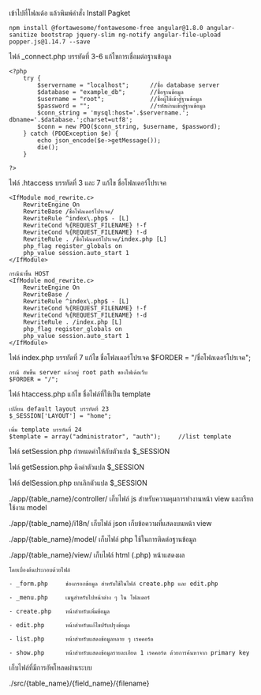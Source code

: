 เข้าไปที่โฟลเด้อ แล้วพิมพ์คำสั่ง Install Pagket

	npm install @fortawesome/fontawesome-free angular@1.8.0 angular-sanitize bootstrap jquery-slim ng-notify angular-file-upload popper.js@1.14.7 --save


ไฟล์ _connect.php บรรทัดที่ 3-6 แก้ไขการเชื่อมต่อฐานข้อมูล

	<?php
		try {
			$servername = "localhost";		//ชื่อ database server 
			$database = "example_db";		//ชื่อฐานข้อมูล
			$username = "root";				//ชื่อผู้ใช้เข้าสู่ฐานข้อมูล
			$password = "";					//รหัสผ่านเข้าสู่ฐานข้อมูล
			$conn_string = 'mysql:host='.$servername.'; dbname='.$database.';charset=utf8';
			$conn = new PDO($conn_string, $username, $password);
		} catch (PDOException $e) {
			echo json_encode($e->getMessage());
			die();
		}

	?>


ไฟล์ .htaccess บรรทัดที่ 3 และ 7 แก้ไข ชื่อโฟลเดอร์โปรเจค

	<IfModule mod_rewrite.c>
		RewriteEngine On
		RewriteBase /ชื่อโฟลเดอร์โปรเจค/
		RewriteRule ^index\.php$ - [L]
		RewriteCond %{REQUEST_FILENAME} !-f
		RewriteCond %{REQUEST_FILENAME} !-d
		RewriteRule . /ชื่อโฟลเดอร์โปรเจค/index.php [L]
		php_flag register_globals on
		php_value session.auto_start 1
	</IfModule>

	กรณีนำขึ้น HOST
	<IfModule mod_rewrite.c>
		RewriteEngine On
		RewriteBase /
		RewriteRule ^index\.php$ - [L]
		RewriteCond %{REQUEST_FILENAME} !-f
		RewriteCond %{REQUEST_FILENAME} !-d
		RewriteRule . /index.php [L]
		php_flag register_globals on
		php_value session.auto_start 1
	</IfModule>



ไฟล์ index.php  บรรทัดที่ 7 แก้ไข ชื่อโฟลเดอร์โปรเจค
	$FORDER = "/ชื่อโฟลเดอร์โปรเจค";

	กรณี อัพขึ้น server แล้วอยู่ root path ของโฟเด้อเว็บ
	$FORDER = "/";


ไฟล์ htaccess.php แก้ไข ชื่อไฟล์ที่ใช้เป็น template

	เปลี่ยน default layout บรรทัดที่ 23
	$_SESSION['LAYOUT'] = "home";

	เพิ่ม template บรรทัดที่ 24
	$template = array("administrator", "auth");		//list template



ไฟล์ setSession.php กำหนดค่าให้กับตัวแปล $_SESSION 

ไฟล์ getSession.php ดึงค่าตัวแปล $_SESSION

ไฟล์ delSession.php ยกเลิกตัวแปล $_SESSION



./app/{table_name}/controller/ เก็บไฟล์ js สำหรับความคุมการทำงานหน้า view และเรียกใช้งาน model

./app/{table_name}/i18n/ เก็บไฟล์ json เก็บข้อความที่แสดงบนหน้า view

./app/{table_name}/model/ เก็บไฟล์ php ใช้ในการติดต่อฐานข้อมูล

./app/{table_name}/view/ เก็บไฟล์ html (.php) หน้าแสดงผล

	โดยเบื่องต้นประกอบด้วยไฟล์

	- _form.php		ช่องกรอกข้อมูล สำหรับใช้ในไฟล์ create.php และ edit.php

	- _menu.php		เมนูสำหรับไปหน้าต่าง ๆ ใน โฟลเดอร์

	- create.php	หน้าสำหรับเพิ่มข้อมูล

	- edit.php		หน้าสำหรับแก้ไขปรับปรุงข้อมูล

	- list.php		หน้าสำหรับแสดงข้อมูลหลาย ๆ เรคคอร์ด

	- show.php		หน้าสำหรับแสดงข้อมูลรายละเอียด 1 เรคคอร์ด ด้วยการค้นหาจาก primary key
	



เก็บไฟล์ที่มีการอัพโหลดผ่านระบบ

./src/{table_name}/{field_name}/{filename} 

